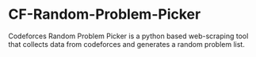# CF-Random-Problem-Picker
 
Codeforces Random Problem Picker is a python based web-scraping tool that collects data from codeforces and generates a random problem list.
